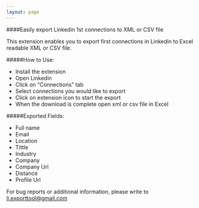 ```yaml
---
layout: page
---
```

####Easily export Linkedin 1st connections to XML or CSV file

This extension enables you to export first connections in Linkedin to Excel readable XML or CSV file.

#####How to Use:
* Install the extension 
* Open Linkedin
* Click on “Connections” tab
* Select connections  you would like to export
* Click on extension icon to start the export
* When the download is complete open xml or csv file in Excel

#####Exported Fields:
* Full name
* Email 
* Location
* Tittle
* Industry
* Company
* Company Url
* Distance
* Profile Url

For bug reports or additional information, please write to li.exporttool@gmail.com
